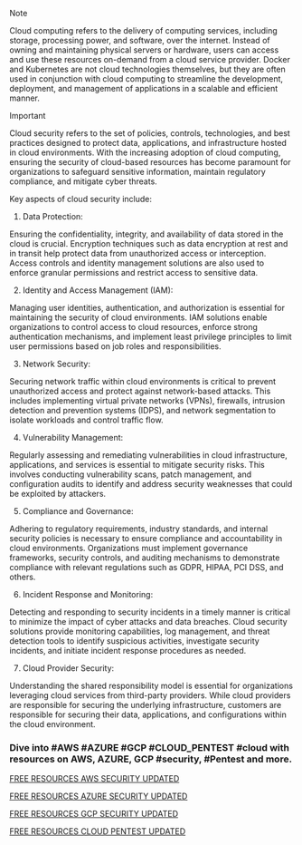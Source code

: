 > [!NOTE]
> Cloud computing refers to the delivery of computing services, including storage, processing power, and software, over the internet. Instead of owning and maintaining physical servers or hardware, users can access and use these resources on-demand from a cloud service provider.
> Docker and Kubernetes are not cloud technologies themselves, but they are often used in conjunction with cloud computing to streamline the development, deployment, and management of applications in a scalable and efficient manner.

> [!Important]
> Cloud security refers to the set of policies, controls, technologies, and best practices designed to protect data, applications, and infrastructure hosted in cloud environments.
> With the increasing adoption of cloud computing, ensuring the security of cloud-based resources has become paramount for organizations to safeguard sensitive information, maintain regulatory compliance, and mitigate cyber threats.

Key aspects of cloud security include:

1. Data Protection:

Ensuring the confidentiality, integrity, and availability of data stored in the cloud is crucial. Encryption techniques such as data encryption at rest and in transit help protect data from unauthorized access or interception. Access controls and identity management solutions are also used to enforce granular permissions and restrict access to sensitive data.

2. Identity and Access Management (IAM): 

Managing user identities, authentication, and authorization is essential for maintaining the security of cloud environments. IAM solutions enable organizations to control access to cloud resources, enforce strong authentication mechanisms, and implement least privilege principles to limit user permissions based on job roles and responsibilities.

3. Network Security:

Securing network traffic within cloud environments is critical to prevent unauthorized access and protect against network-based attacks. This includes implementing virtual private networks (VPNs), firewalls, intrusion detection and prevention systems (IDPS), and network segmentation to isolate workloads and control traffic flow.

4. Vulnerability Management: 
    
Regularly assessing and remediating vulnerabilities in cloud infrastructure, applications, and services is essential to mitigate security risks. This involves conducting vulnerability scans, patch management, and configuration audits to identify and address security weaknesses that could be exploited by attackers.

5. Compliance and Governance: 

Adhering to regulatory requirements, industry standards, and internal security policies is necessary to ensure compliance and accountability in cloud environments. Organizations must implement governance frameworks, security controls, and auditing mechanisms to demonstrate compliance with relevant regulations such as GDPR, HIPAA, PCI DSS, and others.

6. Incident Response and Monitoring: 

Detecting and responding to security incidents in a timely manner is critical to minimize the impact of cyber attacks and data breaches. Cloud security solutions provide monitoring capabilities, log management, and threat detection tools to identify suspicious activities, investigate security incidents, and initiate incident response procedures as needed.

7. Cloud Provider Security:

Understanding the shared responsibility model is essential for organizations leveraging cloud services from third-party providers. While cloud providers are responsible for securing the underlying infrastructure, customers are responsible for securing their data, applications, and configurations within the cloud environment.

### Dive into #AWS #AZURE #GCP #CLOUD_PENTEST #cloud with resources on AWS, AZURE, GCP #security, #Pentest and more. ###

[FREE RESOURCES AWS SECURITY UPDATED](https://github.com/SilkRoadModerator/Cloud_Security/blob/main/Free_Resources/%F0%9D%90%85%F0%9D%90%91%F0%9D%90%84%F0%9D%90%84_%F0%9D%90%91%F0%9D%90%84%F0%9D%90%92%F0%9D%90%8E%F0%9D%90%94%F0%9D%90%91%F0%9D%90%82%F0%9D%90%84%F0%9D%90%92_%F0%9D%90%80%F0%9D%90%96%F0%9D%90%92_%F0%9D%90%92%F0%9D%90%84%F0%9D%90%82%F0%9D%90%94%F0%9D%90%91%F0%9D%90%88%F0%9D%90%93%F0%9D%90%98_%F0%9D%90%94%F0%9D%90%8F%F0%9D%90%83%F0%9D%90%80%F0%9D%90%93%F0%9D%90%84%F0%9D%90%83.md)

[FREE RESOURCES AZURE SECURITY UPDATED](https://github.com/SilkRoadModerator/Cloud_Security/blob/main/Free_Resources/%F0%9D%90%85%F0%9D%90%91%F0%9D%90%84%F0%9D%90%84_%F0%9D%90%91%F0%9D%90%84%F0%9D%90%92%F0%9D%90%8E%F0%9D%90%94%F0%9D%90%91%F0%9D%90%82%F0%9D%90%84%F0%9D%90%92_%F0%9D%90%80%F0%9D%90%99%F0%9D%90%94%F0%9D%90%91%F0%9D%90%84_%F0%9D%90%92%F0%9D%90%84%F0%9D%90%82%F0%9D%90%94%F0%9D%90%91%F0%9D%90%88%F0%9D%90%93%F0%9D%90%98_%F0%9D%90%94%F0%9D%90%8F%F0%9D%90%83%F0%9D%90%80%F0%9D%90%93%F0%9D%90%84%F0%9D%90%83.md)

[FREE RESOURCES GCP SECURITY UPDATED](https://github.com/SilkRoadModerator/Cloud_Security/blob/main/Free_Resources/%F0%9D%90%85%F0%9D%90%91%F0%9D%90%84%F0%9D%90%84_%F0%9D%90%91%F0%9D%90%84%F0%9D%90%92%F0%9D%90%8E%F0%9D%90%94%F0%9D%90%91%F0%9D%90%82%F0%9D%90%84%F0%9D%90%92_%F0%9D%90%86%F0%9D%90%82%F0%9D%90%8F_%F0%9D%90%92%F0%9D%90%84%F0%9D%90%82%F0%9D%90%94%F0%9D%90%91%F0%9D%90%88%F0%9D%90%93%F0%9D%90%98.md)

[FREE RESOURCES CLOUD PENTEST UPDATED](https://github.com/SilkRoadModerator/Cloud_Security/blob/main/Free_Resources/%F0%9D%90%85%F0%9D%90%91%F0%9D%90%84%F0%9D%90%84_%F0%9D%90%91%F0%9D%90%84%F0%9D%90%92%F0%9D%90%8E%F0%9D%90%94%F0%9D%90%91%F0%9D%90%82%F0%9D%90%84%F0%9D%90%92_%F0%9D%90%82%F0%9D%90%8B%F0%9D%90%8E%F0%9D%90%94%F0%9D%90%83_%F0%9D%90%8F%F0%9D%90%84%F0%9D%90%8D%F0%9D%90%93%F0%9D%90%84%F0%9D%90%92%F0%9D%90%93_%F0%9D%90%94%F0%9D%90%8F%F0%9D%90%83%F0%9D%90%80%F0%9D%90%93%F0%9D%90%84%F0%9D%90%83.md)


